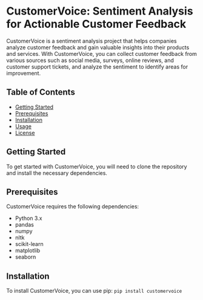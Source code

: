 # CustomerVoice: Sentiment Analysis for Actionable Customer Feedback

CustomerVoice is a sentiment analysis project that helps companies analyze customer feedback and gain valuable insights into their products and services. With CustomerVoice, you can collect customer feedback from various sources such as social media, surveys, online reviews, and customer support tickets, and analyze the sentiment to identify areas for improvement.


## Table of Contents

- [Getting Started](#getting-started)
- [Prerequisites](#prerequisites)
- [Installation](#Installation)
- [Usage](#usage)
- [License](#license)

## Getting Started
To get started with CustomerVoice, you will need to clone the repository and install the necessary dependencies.

## Prerequisites
CustomerVoice requires the following dependencies:

* Python 3.x
* pandas
*  numpy
* nltk
* scikit-learn
* matplotlib
* seaborn

## Installation
To install CustomerVoice, you can use pip: `pip install customervoice`
